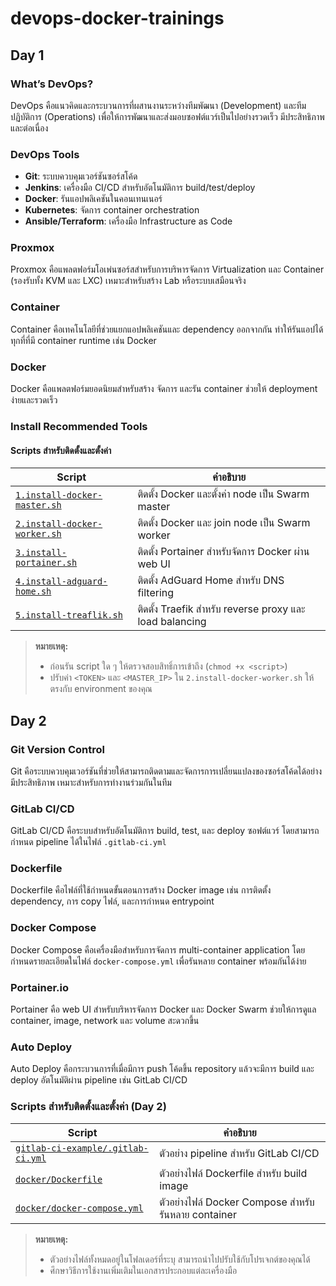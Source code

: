 # devops-docker-trainings

## Day 1

### What’s DevOps?
DevOps คือแนวคิดและกระบวนการที่ผสานงานระหว่างทีมพัฒนา (Development) และทีมปฏิบัติการ (Operations) เพื่อให้การพัฒนาและส่งมอบซอฟต์แวร์เป็นไปอย่างรวดเร็ว มีประสิทธิภาพ และต่อเนื่อง

### DevOps Tools
- **Git**: ระบบควบคุมเวอร์ชันซอร์สโค้ด
- **Jenkins**: เครื่องมือ CI/CD สำหรับอัตโนมัติการ build/test/deploy
- **Docker**: รันแอปพลิเคชันในคอนเทนเนอร์
- **Kubernetes**: จัดการ container orchestration
- **Ansible/Terraform**: เครื่องมือ Infrastructure as Code

### Proxmox
Proxmox คือแพลตฟอร์มโอเพ่นซอร์สสำหรับการบริหารจัดการ Virtualization และ Container (รองรับทั้ง KVM และ LXC) เหมาะสำหรับสร้าง Lab หรือระบบเสมือนจริง

### Container
Container คือเทคโนโลยีที่ช่วยแยกแอปพลิเคชันและ dependency ออกจากกัน ทำให้รันแอปได้ทุกที่ที่มี container runtime เช่น Docker

### Docker
Docker คือแพลตฟอร์มยอดนิยมสำหรับสร้าง จัดการ และรัน container ช่วยให้ deployment ง่ายและรวดเร็ว

### Install Recommended Tools

#### Scripts สำหรับติดตั้งและตั้งค่า

| Script | คำอธิบาย |
|--------|----------|
| [`1.install-docker-master.sh`](day1/scripts/1.install-docker-master.sh) | ติดตั้ง Docker และตั้งค่า node เป็น Swarm master |
| [`2.install-docker-worker.sh`](day1/scripts/2.install-docker-worker.sh) | ติดตั้ง Docker และ join node เป็น Swarm worker |
| [`3.install-portainer.sh`](day1/scripts/3.install-portainer.sh) | ติดตั้ง Portainer สำหรับจัดการ Docker ผ่าน web UI |
| [`4.install-adguard-home.sh`](day1/scripts/4.install-adguard-home.sh) | ติดตั้ง AdGuard Home สำหรับ DNS filtering |
| [`5.install-treaflik.sh`](day1/scripts/5.install-treaflik.sh) | ติดตั้ง Traefik สำหรับ reverse proxy และ load balancing |

> **หมายเหตุ:**  
> - ก่อนรัน script ใด ๆ ให้ตรวจสอบสิทธิ์การเข้าถึง (`chmod +x <script>`)
> - ปรับค่า `<TOKEN>` และ `<MASTER_IP>` ใน `2.install-docker-worker.sh` ให้ตรงกับ environment ของคุณ


## Day 2

### Git Version Control
Git คือระบบควบคุมเวอร์ชันที่ช่วยให้สามารถติดตามและจัดการการเปลี่ยนแปลงของซอร์สโค้ดได้อย่างมีประสิทธิภาพ เหมาะสำหรับการทำงานร่วมกันในทีม

### GitLab CI/CD
GitLab CI/CD คือระบบสำหรับอัตโนมัติการ build, test, และ deploy ซอฟต์แวร์ โดยสามารถกำหนด pipeline ได้ในไฟล์ `.gitlab-ci.yml`

### Dockerfile
Dockerfile คือไฟล์ที่ใช้กำหนดขั้นตอนการสร้าง Docker image เช่น การติดตั้ง dependency, การ copy ไฟล์, และการกำหนด entrypoint

### Docker Compose
Docker Compose คือเครื่องมือสำหรับการจัดการ multi-container application โดยกำหนดรายละเอียดในไฟล์ `docker-compose.yml` เพื่อรันหลาย container พร้อมกันได้ง่าย

### Portainer.io
Portainer คือ web UI สำหรับบริหารจัดการ Docker และ Docker Swarm ช่วยให้การดูแล container, image, network และ volume สะดวกขึ้น

### Auto Deploy
Auto Deploy คือกระบวนการที่เมื่อมีการ push โค้ดขึ้น repository แล้วจะมีการ build และ deploy อัตโนมัติผ่าน pipeline เช่น GitLab CI/CD

### Scripts สำหรับติดตั้งและตั้งค่า (Day 2)

| Script | คำอธิบาย |
|--------|----------|
| [`gitlab-ci-example/.gitlab-ci.yml`](day2/scripts/gitlab-ci-example/.gitlab-ci.yml) | ตัวอย่าง pipeline สำหรับ GitLab CI/CD |
| [`docker/Dockerfile`](day2/scripts/docker/Dockerfile) | ตัวอย่างไฟล์ Dockerfile สำหรับ build image |
| [`docker/docker-compose.yml`](day2/scripts/docker/docker-compose.yml) | ตัวอย่างไฟล์ Docker Compose สำหรับรันหลาย container |

> **หมายเหตุ:**  
> - ตัวอย่างไฟล์ทั้งหมดอยู่ในโฟลเดอร์ที่ระบุ สามารถนำไปปรับใช้กับโปรเจกต์ของคุณได้
> - ศึกษาวิธีการใช้งานเพิ่มเติมในเอกสารประกอบแต่ละเครื่องมือ

